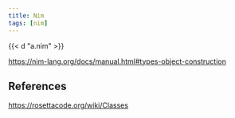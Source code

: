 ```yaml
---
title: Nim
tags: [nim]
---
```


{{< d "a.nim" >}}

<https://nim-lang.org/docs/manual.html#types-object-construction>

## References

<https://rosettacode.org/wiki/Classes>
